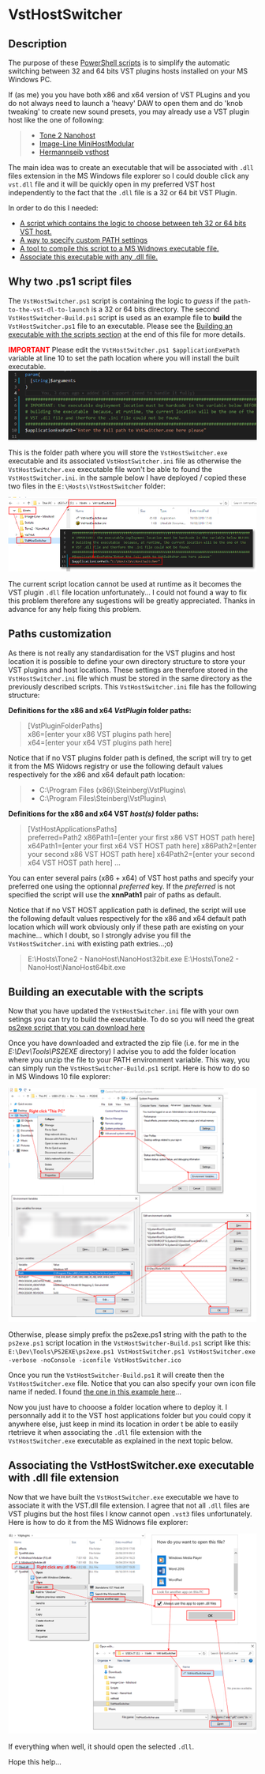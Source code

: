 # VstHostSwitcher

## Description

The purpose of these [PowerShell scripts](https://docs.microsoft.com/fr-fr/powershell/scripting/overview?view=powershell-6) is to simplify the automatic switching between 32 and 64 bits VST plugins hosts installed on your MS Windows PC.

If (as me)  you you have both x86 and x64 version of VST PLugins and you do not always need to launch a 'heavy' DAW to open them and do 'knob tweaking' to create new sound presets, you may already use a VST plugin host like the one of following:

> - [Tone 2 Nanohost](https://www.tone2.com/nanohost.html)
> - [Image-Line MiniHostModular](https://forum.image-line.com/viewtopic.php?f=1919&t=123031)
> - [Hermannseib vsthost](http://www.hermannseib.com/english/vsthost.htm)

The main idea was to create an executable that will be associated with ``.dll`` files extension in the MS Windows file explorer so I could double click any ``vst.dll`` file and it will be quickly open in my preferred VST host independently to the fact that the ``.dll`` file is a 32 or 64 bit VST Plugin.

In order to do this I needed:

- [A script which contains the logic to choose between teh 32 or 64 bits VST host.](#ANCHOR_SCRIPTS)
- [A way to specify custom PATH settings](#ANCHOR_SETTINGS)
- [A tool to compile this script to a MS Widnows executable file.](#ANCHOR_EXE)
- [Associate this executable with any .dll file.](#ANCHOR_FILE_ASSOCIATION)

<a name="ANCHOR_SCRIPTS"></a>

## Why two .ps1  script files

The ``VstHostSwitcher.ps1`` script is containing the logic to _guess_ if the ``path-to-the-vst-dl-to-launch`` is a 32 or 64 bits directory.
The second ``VstHostSwitcher-Build.ps1`` script is used as an example file to **build** the ``VstHostSwitcher.ps1`` file to an executable.
Please see the [Building an executable with the scripts section](#ANCHOR_EXE) at the end of this file for more details.

<span style="color:red">**IMPORTANT**</span>
Please edit the ``VstHostSwitcher.ps1 $applicationExePath`` variable at line 10 to set the path location where you will install the built executable.
![Important-Warning-Image](images/Important-Warning.png)

This is the folder path where you will store the ``VstHostSwitcher.exe`` executable and its associated ``VstHostSwitcher.ini`` file as otherwise the ``VstHostSwitcher.exe`` executable file won't be able to found the ``VstHostSwitcher.ini``.
in the sample below I have deployed / copied these two files in the ``E:\Hosts\VstHostSwitcher`` folder:

![ExeApplicationPath-Image](images/ExeApplicationPath.png)

The current script location cannot be used at runtime as it becomes the VST plugin ``.dll`` file location unfortunately...
I could not found a way to fix this problem therefore any sugestions will be greatly appreciated. Thanks in advance for any help fixing this problem.  

<a name="ANCHOR_SETTINGS"></a>

## Paths customization

As there is not really any standardisation for the VST plugins and host location it is possible to define your own directory structure to store your VST plugins and host locations.
These settings are therefore stored in the ``VstHostSwitcher.ini`` file which must be stored in the same directory as the previously described scripts.
This ``VstHostSwitcher.ini`` file has the following structure:

**Definitions for the x86 and x64 *VstPlugin* folder paths:**

> \[VstPluginFolderPaths\]  
> x86=\[enter your x86 VST plugins path here\]  
> x64=\[enter your x64 VST plugins path here\]  

Notice that if no VST plugins folder path is defined, the script will try to get it from the MS Widows registry or use the following default values respectively for the x86 and x64 default path location:

> - C:\Program Files (x86)\Steinberg\VstPlugins\
> - C:\Program Files\Steinberg\VstPlugins\

**Definitions for the x86 and x64 VST _host(s)_ folder paths:**

> \[VstHostApplicationsPaths\]  
> preferred=Path2
> x86Path1=\[enter your first x86 VST HOST path here\]  
> x64Path1=\[enter your first x64 VST HOST path here\]
> x86Path2=\[enter your second x86 VST HOST path here\]
> x64Path2=\[enter your second x64 VST HOST path here\]
>...

You can enter several pairs (x86 + x64) of VST host paths and specify your preferred one using the optionnal _preferred_ key. If the _preferred_ is not specified the script will use the __xnnPath1__ pair of paths as default.

Notice that if no VST HOST application path is defined, the script will use the following default values respectively for the x86 and x64 default path location which will work obviously only if these path are existing on your machine... which I doubt, so I strongly advise you fill the ``VstHostSwitcher.ini`` with existing path extries...;o)

> E:\Hosts\Tone2 - NanoHost\NanoHost32bit.exe
> E:\Hosts\Tone2 - NanoHost\NanoHost64bit.exe

<a name="ANCHOR_EXE"></a>

## Building an executable with the scripts

Now that you have updated the ``VstHostSwitcher.ini`` file with your own setings you can try to build the executable. To do so you will need the great [ps2exe script that you can download here](https://gallery.technet.microsoft.com/scriptcenter/PS2EXE-GUI-Convert-9b4b0493)

Once you have downloaded and extracted the zip file (i.e. for me in the _E:\Dev\Tools\PS2EXE_ directory) I advise you to add the folder location where you unzip the file to your PATH environment variable. This way, you can simply run the ``VstHostSwitcher-Build.ps1`` script.
Here is how to do so in MS Windows 10 file explorer:

![SetEnv-Image](images/SetEnv.png)

Otherwise, please simply prefix the ps2exe.ps1 string with the path to the ``ps2exe.ps1`` script location in the ``VstHostSwitcher-Build.ps1`` script like this:
``E:\Dev\Tools\PS2EXE\ps2exe.ps1 VstHostSwitcher.ps1 VstHostSwitcher.exe -verbose -noConsole -iconfile VstHostSwitcher.ico``

Once you run the ``VstHostSwitcher-Build.ps1`` it will create then the  ``VstHostSwitcher.exe`` file.
Notice that you can also specify your own icon file name if neded.
I found [the one in this example here](https://icon-icons.com/)...

Now you just have to chooose a folder location where to deploy it.
I personnally add it to the VST host applications folder but you could copy it anywhere else, just keep in mind its location in order t be able to easily rtetrieve it when associating the ``.dll`` file extension with the ``VstHostSwitcher.exe`` executable as explained in the next topic below.

<a name="ANCHOR_FILE_ASSOCIATION"></a>

## Associating the VstHostSwitcher.exe executable with .dll file extension

Now that we have built the ``VstHostSwitcher.exe`` executable we have to associate it with the VST.dll file extension.
I agree that not all ``.dll`` files are VST plugins but the host files I know cannot open ``.vst3`` files unfortunately.
Here is how to do it from the MS Widnows file explorer:

![DllFileExtensionAssociation-Image](images/DllFileExtensionAssociation.png)

If everything when well, it should open the selected ``.dll``.

Hope this help...
